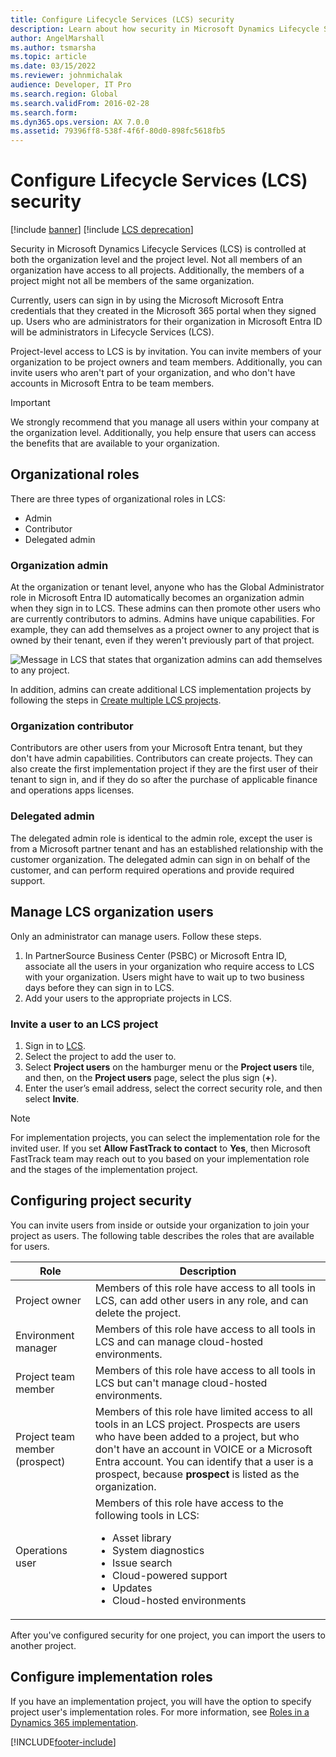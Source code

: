 ```yaml
---
title: Configure Lifecycle Services (LCS) security
description: Learn about how security in Microsoft Dynamics Lifecycle Services (LCS) is controlled at both the organization level and the project level.
author: AngelMarshall
ms.author: tsmarsha
ms.topic: article
ms.date: 03/15/2022
ms.reviewer: johnmichalak
audience: Developer, IT Pro
ms.search.region: Global
ms.search.validFrom: 2016-02-28
ms.search.form:
ms.dyn365.ops.version: AX 7.0.0
ms.assetid: 79396ff8-538f-4f6f-80d0-898fc5618fb5
---
```


# Configure Lifecycle Services (LCS) security

[!include [banner](../includes/banner.md)]
[!include [LCS deprecation](../includes/lcs-deprecation.md)]

Security in Microsoft Dynamics Lifecycle Services (LCS) is controlled at both the organization level and the project level. Not all members of an organization have access to all projects. Additionally, the members of a project might not all be members of the same organization. <br>

Currently, users can sign in by using the Microsoft Microsoft Entra credentials that they created in the Microsoft 365 portal when they signed up. Users who are administrators for their organization in Microsoft Entra ID will be administrators in Lifecycle Services (LCS). 

Project-level access to LCS is by invitation. You can invite members of your organization to be project owners and team members. Additionally, you can invite users who aren't part of your organization, and who don't have accounts in Microsoft Entra to be team members.

> [!IMPORTANT]
> We strongly recommend that you manage all users within your company at the organization level. Additionally, you help ensure that users can access the benefits that are available to your organization.

## Organizational roles
There are three types of organizational roles in LCS:

- Admin
- Contributor
- Delegated admin

### Organization admin
At the organization or tenant level, anyone who has the Global Administrator role in Microsoft Entra ID automatically becomes an organization admin when they sign in to LCS. These admins can then promote other users who are currently contributors to admins. Admins have unique capabilities. For example, they can add themselves as a project owner to any project that is owned by their tenant, even if they weren't previously part of that project.

![Message in LCS that states that organization admins can add themselves to any project.](media/OrgAdminProjectInject.png "Message in LCS that states that organization admins can add themselves to any project")

In addition, admins can create additional LCS implementation projects by following the steps in [Create multiple LCS projects](../../fin-ops/get-started/implement-multiple-projects-aad-tenant.md#create-multiple-lcs-projects).

### Organization contributor
Contributors are other users from your Microsoft Entra tenant, but they don't have admin capabilities. Contributors can create projects. They can also create the first implementation project if they are the first user of their tenant to sign in, and if they do so after the purchase of applicable finance and operations apps licenses.

### Delegated admin
The delegated admin role is identical to the admin role, except the user is from a Microsoft partner tenant and has an established relationship with the customer organization. The delegated admin can sign in on behalf of the customer, and can perform required operations and provide required support.

## Manage LCS organization users
Only an administrator can manage users. Follow these steps.

1.  In PartnerSource Business Center (PSBC) or Microsoft Entra ID, associate all the users in your organization who require access to LCS with your organization. Users might have to wait up to two business days before they can sign in to LCS.
2.  Add your users to the appropriate projects in LCS.

### Invite a user to an LCS project

1.  Sign in to [LCS](https://lcs.dynamics.com/).
2.  Select the project to add the user to.
3.  Select **Project users** on the hamburger menu or the **Project users** tile, and then, on the **Project users** page, select the plus sign (**+**).
4.  Enter the user’s email address, select the correct security role, and then select **Invite**.

> [!NOTE]
> For implementation projects, you can select the implementation role for the invited user. If you set **Allow FastTrack to contact** to **Yes**, then Microsoft FastTrack team may reach out to you based on your implementation role and the stages of the implementation project.   


## Configuring project security
You can invite users from inside or outside your organization to join your project as users. The following table describes the roles that are available for users.

| Role                           | Description |
| ------------------------------ | ----------- |
| Project owner                  | Members of this role have access to all tools in LCS, can add other users in any role, and can delete the project. |
| Environment manager            | Members of this role have access to all tools in LCS and can manage cloud-hosted environments. |
| Project team member            | Members of this role have access to all tools in LCS but can't manage cloud-hosted environments. |
| Project team member (prospect) | Members of this role have limited access to all tools in an LCS project. Prospects are users who have been added to a project, but who don't have an account in VOICE or a Microsoft Entra account. You can identify that a user is a prospect, because **prospect** is listed as the organization. |
| Operations user                | Members of this role have access to the following tools in LCS: <ul><li>Asset library</li><li>System diagnostics</li><li>Issue search</li><li>Cloud-powered support</li><li>Updates</li><li>Cloud-hosted environments</li></ul> |


After you've configured security for one project, you can import the users to another project.

## Configure implementation roles 
If you have an implementation project, you will have the option to specify project user's implementation roles. For more information, see [Roles in a Dynamics 365 implementation](/training/modules/get-started-implementation-project/01-2-roles).


[!INCLUDE[footer-include](../../../includes/footer-banner.md)]